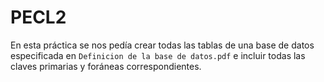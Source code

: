 # PECL2

En esta práctica se nos pedía crear todas las tablas de una base de datos especificada en `Definicion de la base de datos.pdf` e incluir todas las claves primarias y foráneas correspondientes.